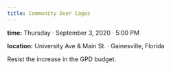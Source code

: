 ```yaml
---
title: Community Over Cages
---
```


**time:** Thursday &#183; September 3, 2020 &#183; 5:00 PM

**location:** University Ave & Main St. &#183; Gainesville, Florida

Resist the increase in the GPD budget.
